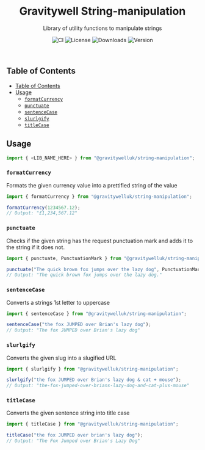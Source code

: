 <h1 align="center">Gravitywell String-manipulation</h1>
<p align="center">Library of utility functions to manipulate strings</p>
<p align="center">
  <img src="https://img.shields.io/github/workflow/status/GravitywellUK/packages/CI/master" alt="CI" />
  <img src="https://img.shields.io/github/license/gravitywelluk/packages" alt="License" />
  <img src="https://img.shields.io/npm/dm/@gravitywelluk/string-manipulation" alt="Downloads" />
  <img src="https://img.shields.io/npm/v/@gravitywelluk/string-manipulation" alt="Version" />
</p>
<br />

## Table of Contents
- [Table of Contents](#table-of-contents)
- [Usage](#usage)
  - [`formatCurrency`](#formatcurrency)
  - [`punctuate`](#punctuate)
  - [`sentenceCase`](#sentencecase)
  - [`slurlgify`](#slurlgify)
  - [`titleCase`](#titlecase)

## Usage

```typescript
import { <LIB_NAME_HERE> } from "@gravitywelluk/string-manipulation";
```

### `formatCurrency`

Formats the given currency value into a prettified string of the value

```typescript
import { formatCurrency } from "@gravitywelluk/string-manipulation";

formatCurrency(1234567.12);
// Output: "£1,234,567.12"
```

### `punctuate`

Checks if the given string has the request punctuation mark and adds it to the string if it does not.

```typescript
import { punctuate, PunctuationMark } from "@gravitywelluk/string-manipulation";

punctuate("The quick brown fox jumps over the lazy dog", PunctuationMark.FULL_STOP);
// Output: "The quick brown fox jumps over the lazy dog."
```

### `sentenceCase`

Converts a strings 1st letter to uppercase

```typescript
import { sentenceCase } from "@gravitywelluk/string-manipulation";

sentenceCase("the fox JUMPED over Brian's lazy dog");
// Output: "The fox JUMPED over Brian's lazy dog"
```
### `slurlgify`

Converts the given slug into a slugified URL

```typescript
import { slurlgify } from "@gravitywelluk/string-manipulation";

slurlgify("the fox JUMPED over Brian's lazy dog & cat + mouse");
// Output: "the-fox-jumped-over-brians-lazy-dog-and-cat-plus-mouse"
```
### `titleCase`

Converts the given sentence string into title case

```typescript
import { titleCase } from "@gravitywelluk/string-manipulation";

titleCase("the fox JUMPED over brian's lazy dog");
// Output: "The Fox Jumped over Brian's Lazy Dog"
```